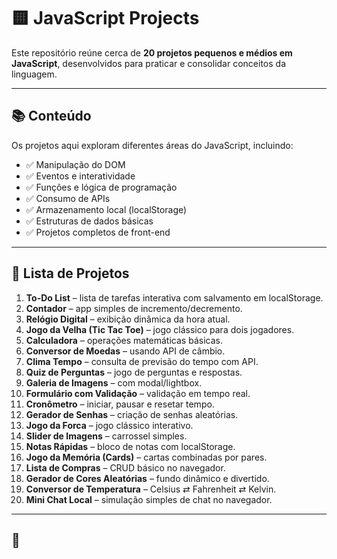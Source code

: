 # 🟨 JavaScript Projects

Este repositório reúne cerca de **20 projetos pequenos e médios em JavaScript**, desenvolvidos para praticar e consolidar conceitos da linguagem.  

---

## 📚 Conteúdo

Os projetos aqui exploram diferentes áreas do JavaScript, incluindo:

- ✅ Manipulação do DOM  
- ✅ Eventos e interatividade  
- ✅ Funções e lógica de programação  
- ✅ Consumo de APIs  
- ✅ Armazenamento local (localStorage)  
- ✅ Estruturas de dados básicas  
- ✅ Projetos completos de front-end  

---

## 📂 Lista de Projetos

1. **To-Do List** – lista de tarefas interativa com salvamento em localStorage.  
2. **Contador** – app simples de incremento/decremento.  
3. **Relógio Digital** – exibição dinâmica da hora atual.  
4. **Jogo da Velha (Tic Tac Toe)** – jogo clássico para dois jogadores.  
5. **Calculadora** – operações matemáticas básicas.  
6. **Conversor de Moedas** – usando API de câmbio.  
7. **Clima Tempo** – consulta de previsão do tempo com API.  
8. **Quiz de Perguntas** – jogo de perguntas e respostas.  
9. **Galeria de Imagens** – com modal/lightbox.  
10. **Formulário com Validação** – validação em tempo real.  
11. **Cronômetro** – iniciar, pausar e resetar tempo.  
12. **Gerador de Senhas** – criação de senhas aleatórias.  
13. **Jogo da Forca** – jogo clássico interativo.  
14. **Slider de Imagens** – carrossel simples.  
15. **Notas Rápidas** – bloco de notas com localStorage.  
16. **Jogo da Memória (Cards)** – cartas combinadas por pares.  
17. **Lista de Compras** – CRUD básico no navegador.  
18. **Gerador de Cores Aleatórias** – fundo dinâmico e divertido.  
19. **Conversor de Temperatura** – Celsius ⇄ Fahrenheit ⇄ Kelvin.  
20. **Mini Chat Local** – simulação simples de chat no navegador.  

---

## 🚀 
